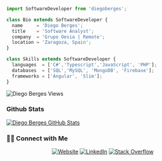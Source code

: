 ```js
import SoftwareDeveloper from 'diegoberges';

class Bio extends SoftwareDeveloper {
  name     = 'Diego Berges';
  title    = 'Software Analyst';
  company  = 'Grupo Oesia | Remote';
  location = 'Zaragoza, Spain';
}

class Skills extends SoftwareDeveloper {
  languages  = ['C#','Typescript','JavaScript', 'PHP'];
  databases  = ['SQL','MySQL', 'MongoDB', 'Firebase'];
  frameworks = ['Angular', 'Slim'];
}
```

<img src="https://komarev.com/ghpvc/?username=diegoberges" alt="Diego Berges Views" />

### Github Stats

[![Diego Berges GitHub Stats](https://github-readme-stats.vercel.app/api?username=diegoberges&show_icons=true&title_color=fff&icon_color=79ff97&text_color=9f9f9f&bg_color=151515&count_private=true)](https://github.com/diegoberges)

<h3> 🤝🏻 Connect with Me </h3>

<p align="center">
<a href="https://www.diegoberges.com" target="_blank"><img alt="Website" src="https://img.shields.io/badge/Website-www.diegoberges.com-blue?style=flat&logo=google-chrome"></a>
<a href="https://www.linkedin.com/in/diegoberges/" target="_blank"><img alt="LinkedIn" src="https://img.shields.io/badge/LinkedIn-@diegoberges-blue?style=flat&logo=linkedin"></a>
<a href="https://es.stackoverflow.com/users/10796/diego?tab=profile" target="_blank"><img alt="Stack Overflow" src="https://img.shields.io/badge/Stackoverflow-Diego%20Berges-blue?style=flat&logo=stackoverflow"></a>
